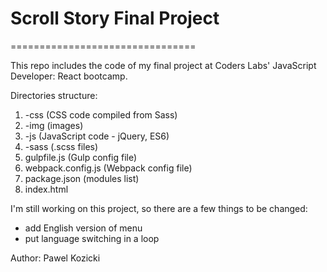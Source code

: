 # Scroll Story Final Project
================================

This repo includes the code of my final project at Coders Labs' JavaScript Developer: React bootcamp.

Directories structure:
1. -css (CSS code compiled from Sass)
2. -img (images)
3. -js (JavaScript code - jQuery, ES6)
4. -sass (.scss files)
5. gulpfile.js (Gulp config file)
6. webpack.config.js (Webpack config file)
7. package.json (modules list)
8. index.html


I'm still working on this project, so there are a few things to be changed:
- add English version of menu
- put language switching in a loop

Author:
Pawel Kozicki